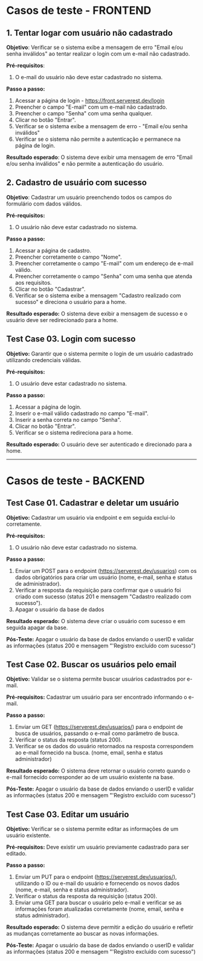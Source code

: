 # Casos de teste - FRONTEND

## 1. Tentar logar com usuário não cadastrado

**Objetivo**: Verificar se o sistema exibe a mensagem de erro "Email e/ou senha inválidos" ao tentar realizar o login com um e-mail não cadastrado.

**Pré-requisitos**:
1. O e-mail do usuário não deve estar cadastrado no sistema.

**Passo a passo:**
1. Acessar a página de login - https://front.serverest.dev/login
2. Preencher o campo "E-mail" com um e-mail não cadastrado.
3. Preencher o campo "Senha" com uma senha qualquer. 
4. Clicar no botão "Entrar".
5. Verificar se o sistema exibe a mensagem de erro - "Email e/ou senha inválidos"
6. Verificar se o sistema não permite a autenticação e permanece na página de login.

**Resultado esperado**: O sistema deve exibir uma mensagem de erro "Email e/ou senha inválidos" e não permite a autenticação do usuário.


## 2. Cadastro de usuário com sucesso

**Objetivo**: Cadastrar um usuário preenchendo todos os campos do formulário com dados válidos.

**Pré-requisitos:**
1. O usuário não deve estar cadastrado no sistema.

**Passo a passo:**
1. Acessar a página de cadastro.
2. Preencher corretamente o campo "Nome".
3. Preencher corretamente o campo "E-mail" com um endereço de e-mail válido.
4. Preencher corretamente o campo "Senha" com uma senha que atenda aos requisitos.
5. Clicar no botão "Cadastrar".
6. Verificar se o sistema exibe a mensagem "Cadastro realizado com sucesso" e direciona o usuário para a home.

**Resultado esperado:** O sistema deve exibir a mensagem de sucesso e o usuário deve ser redirecionado para a home.


## Test Case 03. Login com sucesso
**Objetivo:** Garantir que o sistema permite o login de um usuário cadastrado utilizando credenciais válidas.

**Pré-requisitos:**
1. O usuário deve estar cadastrado no sistema.

**Passo a passo:**
1. Acessar a página de login.
2. Inserir o e-mail válido cadastrado no campo "E-mail".
3. Inserir a senha correta no campo "Senha".
4. Clicar no botão "Entrar".
5. Verificar se o sistema redireciona para a home. 

**Resultado esperado:** O usuário deve ser autenticado e direcionado para a home.

---------------------------------------------------------------------------------------------------------
# Casos de teste - BACKEND


## Test Case 01. Cadastrar e deletar um usuário
**Objetivo:** Cadastrar um usuário via endpoint e em seguida excluí-lo corretamente.

**Pré-requisitos:**
1. O usuário não deve estar cadastrado no sistema.

**Passo a passo:**
1. Enviar um POST para o endpoint (https://serverest.dev/usuarios) com os dados obrigatórios para criar um usuário (nome, e-mail, senha e status de administrador).
2. Verificar a resposta da requisição para confirmar que o usuário foi criado com sucesso (status 201 e mensagem "Cadastro realizado com sucesso").
3. Apagar o usuário da base de dados

**Resultado esperado:** O sistema deve criar o usuário com sucesso e em seguida apagar da base.

**Pós-Teste:** Apagar o usuário da base de dados enviando o userID e validar as informações (status 200 e mensagem "'Registro excluído com sucesso")


## Test Case 02. Buscar os usuários pelo email
**Objetivo:** Validar se o sistema permite buscar usuários cadastrados por e-mail.

**Pré-requisitos:**
Cadastrar um usuário para ser encontrado informando o e-mail.

**Passo a passo:**
1. Enviar um GET (https://serverest.dev/usuarios/) para o endpoint de busca de usuários, passando o e-mail como parâmetro de busca.
2. Verificar o status da resposta (status 200).
3. Verificar se os dados do usuário retornados na resposta correspondem ao e-mail fornecido na busca. (nome, email, senha e status administrador)

**Resultado esperado:** O sistema deve retornar o usuário correto quando o e-mail fornecido corresponder ao de um usuário existente na base.

**Pós-Teste:** Apagar o usuário da base de dados enviando o userID e validar as informações (status 200 e mensagem "'Registro excluído com sucesso")


## Test Case 03. Editar um usuário
**Objetivo:** Verificar se o sistema permite editar as informações de um usuário existente.

**Pré-requisitos:**
Deve existir um usuário previamente cadastrado para ser editado.

**Passo a passo:**
1. Enviar um PUT para o endpoint (https://serverest.dev/usuarios/), utilizando o ID ou e-mail do usuário e fornecendo os novos dados (nome, e-mail, senha e status administrador).
2. Verificar o status da resposta da requisição (status 200).
3. Enviar uma GET para buscar o usuário pelo e-mail e verificar se as informações foram atualizadas corretamente (nome, email, senha e status administrador).

**Resultado esperado:** O sistema deve permitir a edição do usuário e refletir as mudanças corretamente ao buscar as novas informações.

**Pós-Teste:** Apagar o usuário da base de dados enviando o userID e validar as informações (status 200 e mensagem "'Registro excluído com sucesso")


